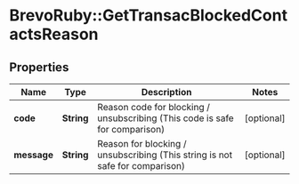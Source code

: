 # BrevoRuby::GetTransacBlockedContactsReason

## Properties
Name | Type | Description | Notes
------------ | ------------- | ------------- | -------------
**code** | **String** | Reason code for blocking / unsubscribing (This code is safe for comparison) | [optional] 
**message** | **String** | Reason for blocking / unsubscribing (This string is not safe for comparison) | [optional] 


